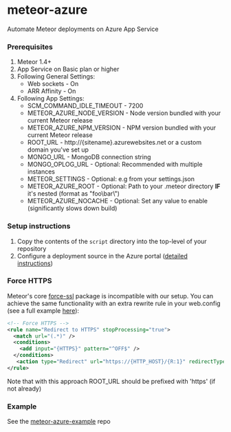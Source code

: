 # meteor-azure

Automate Meteor deployments on Azure App Service

### Prerequisites

1. Meteor 1.4+
2. App Service on Basic plan or higher
3. Following General Settings:
    * Web sockets - On
    * ARR Affinity - On
4. Following App Settings:
    * SCM_COMMAND_IDLE_TIMEOUT - 7200
    * METEOR_AZURE_NODE_VERSION - Node version bundled with your current Meteor release
    * METEOR_AZURE_NPM_VERSION - NPM version bundled with your current Meteor release
    * ROOT_URL - http://{sitename}.azurewebsites.net or a custom domain you've set up
    * MONGO_URL - MongoDB connection string
    * MONGO_OPLOG_URL - Optional: Recommended with multiple instances
    * METEOR_SETTINGS - Optional: e.g from your settings.json
    * METEOR_AZURE_ROOT - Optional: Path to your .meteor directory **IF** it's nested (format as "foo\bar\\")
    * METEOR_AZURE_NOCACHE - Optional: Set any value to enable (significantly slows down build)

### Setup instructions

1. Copy the contents of the ```script``` directory into the top-level of your repository
2. Configure a deployment source in the Azure portal ([detailed instructions](https://azure.microsoft.com/en-us/documentation/articles/app-service-continuous-deployment)) 

### Force HTTPS

Meteor's core [force-ssl](https://atmospherejs.com/meteor/force-ssl) package is incompatible with our setup. You can achieve the same functionality with an extra rewrite rule in your web.config (see a full example [here](https://raw.githubusercontent.com/talos-code/meteor-azure-example/master/.config/azure/web.config)):

```xml
<!-- Force HTTPS -->
<rule name="Redirect to HTTPS" stopProcessing="true">
  <match url="(.*)" />
  <conditions>
    <add input="{HTTPS}" pattern="^OFF$" />
  </conditions>
   <action type="Redirect" url="https://{HTTP_HOST}/{R:1}" redirectType="Permanent" />
</rule>
```

Note that with this approach ROOT_URL should be prefixed with 'https' (if not already)

### Example

See the [meteor-azure-example](https://github.com/talos-code/meteor-azure-example) repo
